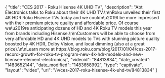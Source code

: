 {
    "title": "CES 2017 - Roku Hisense 4K UHD TV",
    "description": "Abt Electronics talks to Roku about their 4K UHD TV.\n\nRoku unveiled their first 4K HDR Roku  Hisense TVs today and we couldn\u2019t be more impressed with their premium picture quality and affordable price. Of course we\u2019re anticipating dozens of HD and 4K Roku TV models this year from brands including Hisense.\n\nCustomers will be able to choose from very affordable HD and 4K UHD models to TVs with stunning picture quality boosted by 4K HDR, Dolby Vision, and local dimming (also at a great price).\n\nLearn more at https:\/\/blog.roku.com\/blog\/2017\/01\/04\/ces-2017-record-growth-for-roku-tv-program-new-4k-hdr-models-and-new-licensee-element-electronics\/",
    "videoid": "84813834",
    "date_created": "1483652144",
    "date_modified": "1483658992",
    "type": "captivate",
    "layout": "video",
    "url": "\/v\/ces-2017-roku-hisense-4k-uhd-tv\/84813834"
}
